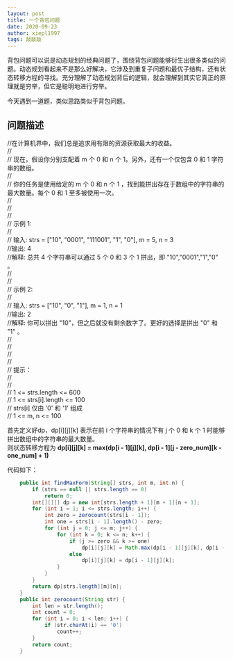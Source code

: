 ```yaml
---
layout: post
title: 一个背包问题
date: 2020-09-23
author: xiepl1997
tags: 敲敲敲
---
```


背包问题可以说是动态规划的经典问题了，围绕背包问题能够衍生出很多类似的问题。动态规划看起来不是那么好解决，它涉及到重复子问题和最优子结构，还有状态转移方程的寻找。充分理解了动态规划背后的逻辑，就会理解到其实它真正的原理就是穷举，但它是聪明地进行穷举。  

今天遇到一道题，类似思路类似于背包问题。  

## 问题描述

//在计算机界中，我们总是追求用有限的资源获取最大的收益。   
//  
// 现在，假设你分别支配着 m 个 0 和 n 个 1。另外，还有一个仅包含 0 和 1 字符串的数组。   
//  
// 你的任务是使用给定的 m 个 0 和 n 个 1 ，找到能拼出存在于数组中的字符串的最大数量。每个 0 和 1 至多被使用一次。  
//  
//  
//  
// 示例 1:  
//  
// 输入: strs = ["10", "0001", "111001", "1", "0"], m = 5, n = 3  
//输出: 4  
//解释: 总共 4 个字符串可以通过 5 个 0 和 3 个 1 拼出，即 "10","0001","1","0" 。  
//  
//  
// 示例 2:  
//  
// 输入: strs = ["10", "0", "1"], m = 1, n = 1  
//输出: 2  
//解释: 你可以拼出 "10"，但之后就没有剩余数字了。更好的选择是拼出 "0" 和 "1" 。  
//  
//  
//  
//  
// 提示：  
//  
//  
// 1 <= strs.length <= 600  
// 1 <= strs[i].length <= 100  
// strs[i] 仅由 '0' 和 '1' 组成  
// 1 <= m, n <= 100  
  
首先定义好dp，dp[i][j][k] 表示在前 i 个字符串的情况下有 j 个 0 和 k 个 1 时能够拼出数组中的字符串的最大数量。  
则状态转移方程为 **dp[i][j][k] = max(dp[i - 1][j][k], dp[i - 1][j - zero_num][k - one_num] + 1)**  

代码如下：  
```java
    public int findMaxForm(String[] strs, int m, int n) {
        if (strs == null || strs.length == 0)
            return 0;
        int[][][] dp = new int[strs.length + 1][m + 1][n + 1];
        for (int i = 1; i <= strs.length; i++) {
            int zero = zerocount(strs[i - 1]);
            int one = strs[i - 1].length() - zero;
            for (int j = 0; j <= m; j++) {
                for (int k = 0; k <= n; k++) {
                    if (j >= zero && k >= one)
                        dp[i][j][k] = Math.max(dp[i - 1][j][k], dp[i - 1][j - zero][k - one] + 1);
                    else
                        dp[i][j][k] = dp[i - 1][j][k];
                }
            }
        }
        return dp[strs.length][m][n];
    }
    public int zerocount(String str) {
        int len = str.length();
        int count = 0;
        for (int i = 0; i < len; i++) {
            if (str.charAt(i) == '0')
                count++;
        }
        return count;
    }
```